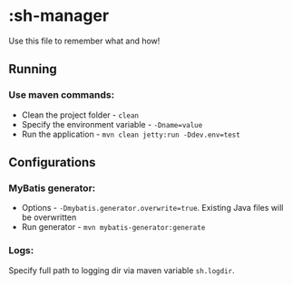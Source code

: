  :sh-manager
==========

Use this file to remember what and how!

Running
-------

### Use maven commands:

* Clean the project folder - `clean`
* Specify the environment variable - `-Dname=value`
* Run the application - `mvn clean jetty:run -Ddev.env=test`

Configurations
--------------

### MyBatis generator:

* Options - `-Dmybatis.generator.overwrite=true`. Existing Java files will be overwritten
* Run generator - `mvn mybatis-generator:generate`

### Logs:

Specify full path to logging dir via maven variable `sh.logdir`.
